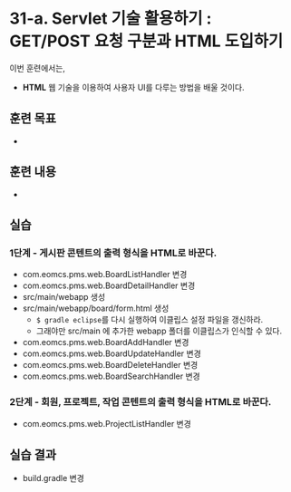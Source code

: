 # 31-a. Servlet 기술 활용하기 : GET/POST 요청 구분과 HTML 도입하기 

이번 훈련에서는,
- **HTML** 웹 기술을 이용하여 사용자 UI를 다루는 방법을 배울 것이다.  

## 훈련 목표
-

## 훈련 내용
-

## 실습

### 1단계 - 게시판 콘텐트의 출력 형식을 HTML로 바꾼다.

- com.eomcs.pms.web.BoardListHandler 변경
- com.eomcs.pms.web.BoardDetailHandler 변경
- src/main/webapp 생성
- src/main/webapp/board/form.html 생성
  - `$ gradle eclipse`를 다시 실행하여 이클립스 설정 파일을 갱신하라.
  - 그래야만 src/main 에 추가한 webapp 폴더를 이클립스가 인식할 수 있다.
- com.eomcs.pms.web.BoardAddHandler 변경
- com.eomcs.pms.web.BoardUpdateHandler 변경
- com.eomcs.pms.web.BoardDeleteHandler 변경
- com.eomcs.pms.web.BoardSearchHandler 변경

### 2단계 - 회원, 프로젝트, 작업 콘텐트의 출력 형식을 HTML로 바꾼다.

- com.eomcs.pms.web.ProjectListHandler 변경

## 실습 결과
- build.gradle 변경
